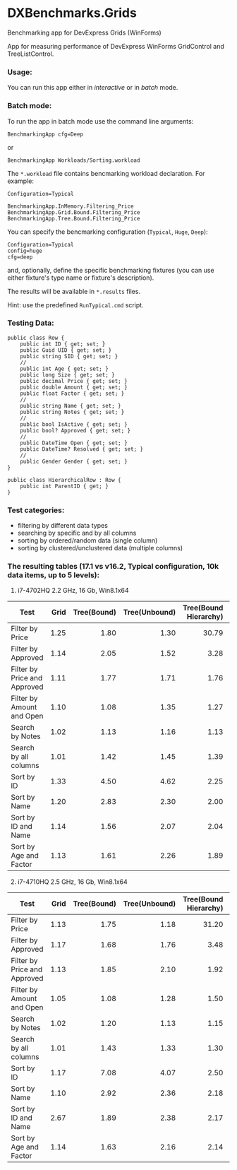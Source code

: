 # DXBenchmarks.Grids
Benchmarking app for DevExpress Grids (WinForms)

App for measuring performance of DevExpress WinForms GridControl and TreeListControl.

### Usage:

You can run this app either in *interactive* or in *batch* mode. 

### Batch mode:

To run the app in batch mode use the command line arguments:

    BenchmarkingApp cfg=Deep

or

    BenchmarkingApp Workloads/Sorting.workload

The `*.workload` file contains bencmarking workload declaration. For example:

    Configuration=Typical

    BenchmarkingApp.InMemory.Filtering_Price
    BenchmarkingApp.Grid.Bound.Filtering_Price
    BenchmarkingApp.Tree.Bound.Filtering_Price


You can specify the bencmarking configuration (`Typical`, `Huge`, `Deep`):

    Configuration=Typical
    config=huge
    cfg=deep

and, optionally, define the specific benchmarking fixtures (you can use either fixture's
type name or fixture's description).

The results will be available in `*.results` files.

Hint: use the predefined `RunTypical.cmd` script.

### Testing Data:

    public class Row {
        public int ID { get; set; }
        public Guid UID { get; set; }
        public string SID { get; set; }
        //
        public int Age { get; set; }
        public long Size { get; set; }
        public decimal Price { get; set; }
        public double Amount { get; set; }
        public float Factor { get; set; }
        //
        public string Name { get; set; }
        public string Notes { get; set; }
        //
        public bool IsActive { get; set; }
        public bool? Approved { get; set; }
        //
        public DateTime Open { get; set; }
        public DateTime? Resolved { get; set; }
        //
        public Gender Gender { get; set; }
    }

    public class HierarchicalRow : Row {
        public int ParentID { get; }
    }

### Test categories:
 - filtering by different data types
 - searching by specific and by all columns
 - sorting by ordered/random data (single column)
 - sorting by clustered/unclustered data (multiple columns)

### The resulting tables (17.1 vs v16.2, **Typical configuration, 10k data items, up to 5 levels**):

1) i7-4702HQ 2.2 GHz, 16 Gb, Win8.1x64 

Test | Grid		| Tree(Bound)	| Tree(Unbound)	| Tree(Bound Hierarchy)	| Tree(Unbound Hierarchy)
--- | ---:| ---:| ---:| ---:| ---:|
Filter by Price		| 1.25		| 1.80		| 1.30		| 30.79			| 1.54
Filter by Approved		| 1.14		| 2.05		| 1.52		| 3.28			| 1.60
Filter by Price and Approved	| 1.11		| 1.77		| 1.71		| 1.76			| 1.52
Filter by Amount and Open	| 1.10		| 1.08		| 1.35		| 1.27			| 1.30
Search by Notes		| 1.02		| 1.13		| 1.16		| 1.13			| 1.14
Search by all columns		| 1.01		| 1.42		| 1.45		| 1.39			| 1.50
Sort by ID			| 1.33		| 4.50		|4.62		|2.25			|2.20
Sort by Name			| 1.20		| 2.83		| 2.30		| 2.00			| 1.69
Sort by ID and Name		| 1.14		| 1.56		| 2.07		| 2.04			| 1.79
Sort by Age and Factor	| 1.13		| 1.61		| 2.26		| 1.89			| 1.95

2) i7-4710HQ 2.5 GHz, 16 Gb, Win8.1x64 

Test | Grid		| Tree(Bound)	| Tree(Unbound)	| Tree(Bound Hierarchy)	| Tree(Unbound Hierarchy)
--- | ---:| ---:| ---:| ---:| ---:|
Filter by Price	| 1.13	| 1.75	| 1.18	| 31.20	| 1.79
Filter by Approved	| 1.17	| 1.68	| 1.76	| 3.48	| 1.50
Filter by Price and Approved	| 1.13	| 1.85	| 2.10	| 1.92	| 1.56
Filter by Amount and Open	| 1.05	| 1.08	| 1.28	| 1.50	| 1.24
Search by Notes	| 1.02	| 1.20	| 1.13	| 1.15	| 1.16
Search by all columns	| 1.01	| 1.43	| 1.33	| 1.30	| 1.44
Sort by ID	| 1.17	| 7.08	| 4.07	| 2.50	| 2.67
Sort by Name	| 1.10	| 2.92	| 2.36	| 2.18	| 1.60
Sort by ID and Name	| 2.67	| 1.89	| 2.38	| 2.17	| 1.78
Sort by Age and Factor	| 1.14	| 1.63	| 2.16	| 2.14	| 1.95
